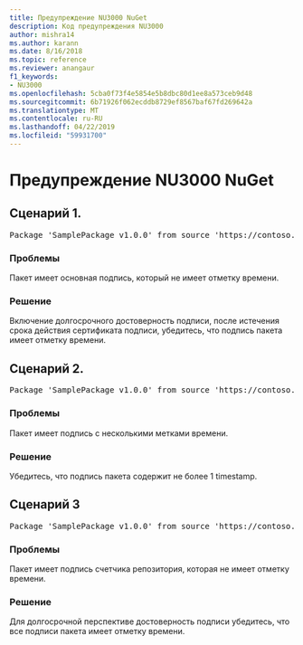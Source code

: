 ```yaml
---
title: Предупреждение NU3000 NuGet
description: Код предупреждения NU3000
author: mishra14
ms.author: karann
ms.date: 8/16/2018
ms.topic: reference
ms.reviewer: anangaur
f1_keywords:
- NU3000
ms.openlocfilehash: 5cba0f73f4e5854e5b8dbc80d1ee8a573ceb9d48
ms.sourcegitcommit: 6b71926f062ecddb8729ef8567baf67fd269642a
ms.translationtype: MT
ms.contentlocale: ru-RU
ms.lasthandoff: 04/22/2019
ms.locfileid: "59931700"
---
```

# <a name="nuget-warning-nu3000"></a>Предупреждение NU3000 NuGet

## <a name="scenario-1"></a>Сценарий 1.

<pre>Package 'SamplePackage v1.0.0' from source 'https://contoso.com/index.json': The primary signature does not have a timestamp.</pre>

### <a name="issue"></a>Проблемы

Пакет имеет основная подпись, который не имеет отметку времени.


### <a name="solution"></a>Решение

Включение долгосрочного достоверность подписи, после истечения срока действия сертификата подписи, убедитесь, что подпись пакета имеет отметку времени.



## <a name="scenario-2"></a>Сценарий 2.

<pre>Package 'SamplePackage v1.0.0' from source 'https://contoso.com/index.json': Multiple timestamps are not accepted.</pre>

### <a name="issue"></a>Проблемы

Пакет имеет подпись с несколькими метками времени.


### <a name="solution"></a>Решение

Убедитесь, что подпись пакета содержит не более 1 timestamp.



## <a name="scenario-3"></a>Сценарий 3

<pre>Package 'SamplePackage v1.0.0' from source 'https://contoso.com/index.json': The repository countersignature does not have a timestamp.</pre>

### <a name="issue"></a>Проблемы

Пакет имеет подпись счетчика репозитория, которая не имеет отметку времени.


### <a name="solution"></a>Решение

Для долгосрочной перспективе достоверность подписи убедитесь, что все подписи пакета имеет отметку времени.


